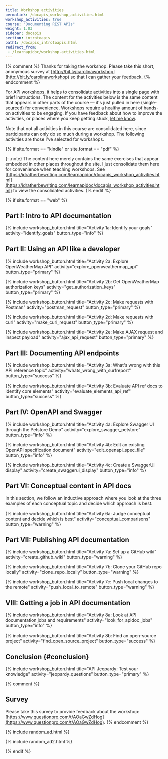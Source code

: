 ```yaml
---
title: Workshop activities
permalink: /docapis_workshop_activities.html
workshop_activities: true
course: "Documenting REST APIs"
weight: 1.03
sidebar: docapis
section: introtoapis
path1: /docapis_introtoapis.html
redirect_from:
 - /learnapidoc/workshop-activities.html
---
```


{% comment %}
Thanks for taking the workshop. Please take this short, anonymous survey at [http://bit.ly/carolinaworkshop](http://bit.ly/carolinaworkshop) so that I can gather your feedback.
 {% endcomment %}

For API workshops, it helps to consolidate activities into a single page with brief instructions. The content for the activities below is the same content that appears in other parts of the course &mdash; it's just pulled in here (single-sourced) for convenience. Workshops require a healthy amount of hands-on activities to be engaging. If you have feedback about how to improve the activities, or places where you keep getting stuck, [let me know](https://idratherbewriting.com/learnapidoc/contact.html).

Note that not all activities in this course are consolidated here, since participants can only do so much during a workshop. The following activities are those I've selected for workshops.

{% if site.format == "kindle" or site.format == "pdf" %}

{: .note}
The content here merely contains the same exercises that appear embedded in other places throughout the site. I just consolidate them here for convenience when teaching workshops. See [https://idratherbewriting.com/learnapidoc/docapis_workshop_activities.html](https://idratherbewriting.com/learnapidoc/docapis_workshop_activities.html) to view the consolidated activities.
{% endif %}

{% if site.format == "web" %}

## Part I: Intro to API documentation

{% include workshop_button.html title="Activity 1a: Identify your goals" activity="identify_goals" button_type="info" %}

## Part II: Using an API like a developer

{% include workshop_button.html title="Activity 2a: Explore OpenWeatherMap API" activity="explore_openweathermap_api" button_type="primary" %}

{% include workshop_button.html title="Activity 2b: Get OpenWeatherMap authorization keys" activity="get_authorization_keys" button_type="primary" %}

{% include workshop_button.html title="Activity 2c: Make requests with Postman" activity="postman_request" button_type="primary" %}

{% include workshop_button.html title="Activity 2d: Make requests with curl" activity="make_curl_request" button_type="primary" %}

{% include workshop_button.html title="Activity 2e: Make AJAX request and inspect payload" activity="ajax_api_request" button_type="primary" %}

## Part III: Documenting API endpoints

{% include workshop_button.html title="Activity 3a: What's wrong with this API reference topic" activity="whats_wrong_with_surfreport" button_type="success" %}

{% include workshop_button.html title="Activity 3b: Evaluate API ref docs to identify core elements" activity="evaluate_elements_api_ref" button_type="success" %}

## Part IV: OpenAPI and Swagger

{% include workshop_button.html title="Activity 4a: Explore Swagger UI through the Petstore Demo" activity="explore_swagger_petstore" button_type="info" %}

{% include workshop_button.html title="Activity 4b: Edit an existing OpenAPI specification document" activity="edit_openapi_spec_file" button_type="info" %}

{% include workshop_button.html title="Activity 4c: Create a SwaggerUI display" activity="create_swaggerui_display" button_type="info" %}

## Part VI: Conceptual content in API docs

In this section, we follow an inductive approach where you look at the three examples of each conceptual topic and decide which approach is best.

{% include workshop_button.html title="Activity 6a: Judge conceptual content and decide which is best" activity="conceptual_comparisons" button_type="warning" %}

## Part VII: Publishing API documentation

{% include workshop_button.html title="Activity 7a: Set up a GitHub wiki" activity="create_github_wiki" button_type="warning" %}

{% include workshop_button.html title="Activity 7b: Clone your GitHub repo locally" activity="clone_repo_locally" button_type="warning" %}

{% include workshop_button.html title="Activity 7c: Push local changes to the remote" activity="push_local_to_remote" button_type="warning" %}

## VIII: Getting a job in API documentation

{% include workshop_button.html title="Activity 8a: Look at API documentation jobs and requirements" activity="look_for_apidoc_jobs" button_type="info" %}

{% include workshop_button.html title="Activity 8b: Find an open-source project" activity="find_open_source_project" button_type="success" %}

## Conclusion {#conclusion}

{% include workshop_button.html title="API Jeopardy: Test your knowledge" activity="jeopardy_questions" button_type="primary" %}


{% comment %}
## Survey

Please take this survey to provide feedback about the workshop: [https://www.questionpro.com/t/AOaGwZdHog](https://www.questionpro.com/t/AOaGwZdHog).
 {% endcomment %}

{% include random_ad.html %}

{% include random_ad2.html %}

{% endif %}
